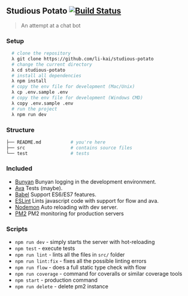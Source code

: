 ## Studious Potato [![Build Status](https://travis-ci.org/li-kai/studious-potato.svg?branch=master)](https://travis-ci.org/li-kai/studious-potato)
> An attempt at a chat bot

### Setup
```bash
  # clone the repository
  λ git clone https://github.com/li-kai/studious-potato
  # change the current directory
  λ cd studious-potato
  # install all dependencies
  λ npm install
  # copy the env file for development (Mac/Unix)
  λ cp .env.sample .env
  # copy the env file for development (Windows CMD)
  λ copy .env.sample .env
  # run the project
  λ npm run dev
```

### Structure
```bash
├── README.md           # you're here
├── src                 # contains source files
└── test                # tests
```

### Included

- [Bunyan](https://github.com/trentm/node-bunyan) Bunyan logging in the development environment.
- [Ava](https://github.com/avajs/ava) Tests (maybe).
- [Babel](https://github.com/babel/babel) Support ES6/ES7 features.
- [ESLint](https://github.com/eslint/eslint/) Lints javascript code with support for flow and ava.
- [Nodemon](https://github.com/remy/nodemon) Auto reloading with dev server.
- [PM2](https://github.com/Unitech/pm2) PM2 monitoring for production servers

### Scripts

- `npm run dev` - simply starts the server with hot-reloading
- `npm test` - execute tests
- `npm run lint` - lints all the files in `src/` folder
- `npm run lint:fix` - fixes all the possible linting errors
- `npm run flow` - does a full static type check with flow
- `npm run coverage` - command for coveralls or similar coverage tools
- `npm start` - production command
- `npm run delete` - delete pm2 instance
